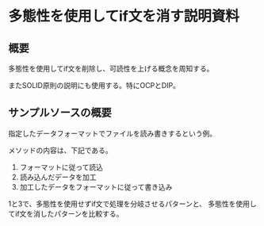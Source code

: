 # 多態性を使用してif文を消す説明資料

## 概要

多態性を使用してif文を削除し、可読性を上げる概念を周知する。

またSOLID原則の説明にも使用する。特にOCPとDIP。

## サンプルソースの概要

指定したデータフォーマットでファイルを読み書きするという例。

メソッドの内容は、下記である。

1. フォーマットに従って読込
2. 読み込んだデータを加工
3. 加工したデータをフォーマットに従って書き込み

1と3で、多態性を使用せずif文で処理を分岐させるパターンと、
多態性を使用してif文を消したパターンを比較する。